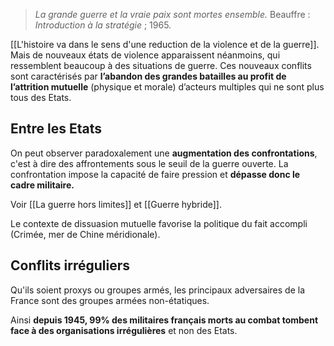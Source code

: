 > *La grande guerre et la vraie paix sont mortes ensemble.*
> Beauffre : *Introduction à la stratégie* ; 1965. 

[[L'histoire va dans le sens d'une reduction de la violence et de la guerre]]. Mais de nouveaux états de violence apparaissent néanmoins, qui ressemblent beaucoup à des situations de guerre. Ces nouveaux conflits sont caractérisés par **l’abandon des grandes batailles au profit de l’attrition mutuelle** (physique et morale) d’acteurs multiples qui ne sont plus tous des Etats.

## Entre les Etats

On peut observer paradoxalement une **augmentation des confrontations**, c'est à dire des affrontements sous le seuil de la guerre ouverte. La confrontation impose la capacité de faire pression et **dépasse donc le cadre militaire.** 

Voir [[La guerre hors limites]] et [[Guerre hybride]].

Le contexte de dissuasion mutuelle favorise la politique du fait accompli (Crimée, mer de Chine méridionale). 

## Conflits irréguliers

Qu'ils soient proxys ou groupes armés, les principaux adversaires de la France sont des groupes armées non-étatiques.

Ainsi **depuis 1945, 99% des militaires français morts au combat tombent face à des organisations irrégulières** et non des Etats.